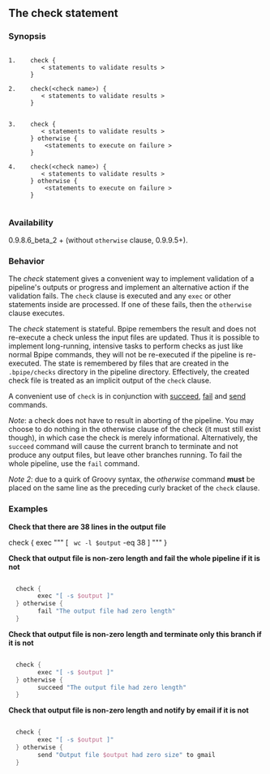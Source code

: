 ## The check statement

### Synopsis

```    

1.    check {
         < statements to validate results >
      } 

2.    check(<check name>) {
         < statements to validate results >
      } 


3.    check {
         < statements to validate results >
      } otherwise {
          <statements to execute on failure >
      }
    
4.    check(<check name>) {
         < statements to validate results >
      } otherwise {
          <statements to execute on failure >
      }


```
    

### Availability

0.9.8.6_beta_2 +  (without `otherwise` clause, 0.9.9.5+).

### Behavior

The *check* statement gives a convenient way to implement validation of a
pipeline's outputs or progress and implement an alternative action if the
validation fails. The `check` clause is executed and any `exec` or other
statements inside are processed. If one of these fails, then the `otherwise`
clause executes.

The *check* statement is stateful. Bpipe remembers the result and does not
re-execute a check unless the input files are updated. Thus it is possible to
implement long-running, intensive tasks to perform checks as just like normal
Bpipe commands, they will not be re-executed if the pipeline is re-executed.
The state is remembered by files that are created in the `.bpipe/checks`
directory in the pipeline directory. Effectively, the created check file is
treated as an implicit output of the `check` clause.

A convenient use of `check` is in conjunction with [succeed](Language/Succeed),
[fail](Language/Fail) and [send](Language/Send) commands.

*Note*:  a check does not have to result in aborting of the pipeline.  You may
choose to do nothing in the otherwise clause of the check (it must still exist
though), in which case the check is merely informational.
Alternatively, the `succeed` command will cause the current branch to terminate
and not produce any output files, but leave other branches running. To fail the
whole pipeline, use the `fail` command.

*Note 2*: due to a quirk of Groovy syntax, the *otherwise* command **must** be
placed on the same line as the preceding curly bracket of the `check` clause.

### Examples

**Check that there are 38 lines in the output file**

check {
    exec """
        [ ` wc -l $output` -eq 38 ]
    """
}


**Check that output file is non-zero length and fail the whole pipeline if it is not**

```groovy 

  check {
        exec "[ -s $output ]"
  } otherwise {
        fail "The output file had zero length"
  }
```

**Check that output file is non-zero length and terminate only this branch if it is not**

```groovy 

  check {
        exec "[ -s $output ]"
  } otherwise {
        succeed "The output file had zero length"
  }
```

**Check that output file is non-zero length and notify by email if it is not**

```groovy 

  check {
        exec "[ -s $output ]"
  } otherwise {
        send "Output file $output had zero size" to gmail
  }
```
